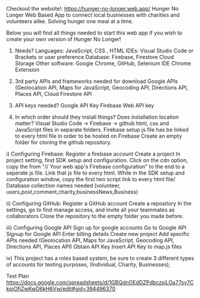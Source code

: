 Checkout the website!: https://hunger-no-longer.web.app/
Hunger No Longer Web Based App to connect local businesses with charities and volunteers alike. 
Solving hunger one meal at a time.

Below you will find all things needed to start this web app if you wish to create your own version of Hunger No Longer!

1. Needs?
Languages: JavaScript, CSS , HTML
IDEs: Visual Studio Code or Brackets or user preference
Database: Firebase, Firestore Cloud Storage 
Other software: Google Chrome, GitHub, Selenium IDE Chrome Extension 

2. 3rd party APIs and frameworks needed for download
Google APIs (Geolocation API, Maps for JavaScript, Geocoding API, Directions API, Places API, 
Cloud Firestore API

3. API keys needed?
Google API Key
Firebase Web API key

4. In which order should they install things? Does installation location matter?
Visual Studio Code -> Firebase -> github
html, css and JavaScript files in separate folders.
Firebase setup js file has be linked to every html file in order to be hosted on Firebase
Create an empty folder for cloning the github repository.


i) Configuring Firebase:
Register a firebase account
Create a project
In project setting, find SDK setup and configuration. Click on the cdn option, copy the from "// Your web app's Firebase configuration" to the end to a seperate js file. Link that js file to every html.
While in the SDK setup and configuration window, copy the first two script link to every html file/
Database collection names needed (volunteer, users,post,comment,charity,businessNews,Business)

ii) Configuring GitHub:
Register a GitHub account
Create a repository
In the settings, go to find manage access, and invite all your teammates as collaborators
Clone the repository to the empty folder you made before.

iii) Configuring Google API
Sign up for google accounts
Go to Google API
Signup for Google API 
Enter billing details 
Create new project 
Add specific APIs needed 
(Geolocation API, Maps for JavaScript, Geocoding API, Directions API, Places API)
Obtain API Key
Insert API Key to map.js files

iv) This project has a roles based system,
be sure to create 3 different types of accounts for testing purposes, (Individual, Charity, Businesses);

Test Plan https://docs.google.com/spreadsheets/d/1GBQdnOEdDZPdbczsjLOa77sy7CkpjOfjZwKwD6kH6Vw/edit#gid=394496370


